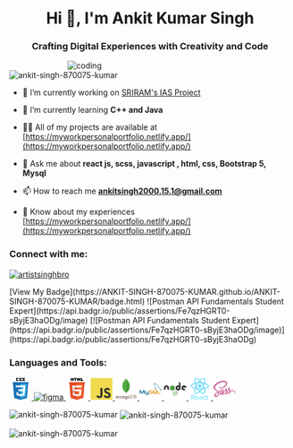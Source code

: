 <h1 align="center">Hi 👋, I'm Ankit Kumar Singh</h1>
<h3 align="center">Crafting Digital Experiences with Creativity and Code</h3>

<img align="right" alt="coding" width="400px" src="https://user-images.githubusercontent.com/74038190/212749171-b84692a8-2b04-4e3b-93ca-ac14705da224.gif">

<p align="left"> <img src="https://komarev.com/ghpvc/?username=ankit-singh-870075-kumar&label=Profile%20views&color=0e75b6&style=flat" alt="ankit-singh-870075-kumar" /> </p>

- 🔭 I’m currently working on [SRIRAM's IAS Project](https://new.sriramsias.com/)

- 🌱 I’m currently learning **C++ and Java**

- 👨‍💻 All of my projects are available at [https://myworkpersonalportfolio.netlify.app/](https://myworkpersonalportfolio.netlify.app/)

- 💬 Ask me about **react js, scss, javascript , html, css, Bootstrap 5, Mysql**

- 📫 How to reach me **ankitsingh2000.15.1@gmail.com**

- 📄 Know about my experiences [https://myworkpersonalportfolio.netlify.app/](https://myworkpersonalportfolio.netlify.app/)

<h3 align="left">Connect with me:</h3>
<p align="left">
<a href="https://instagram.com/artistsinghbro" target="blank"><img align="center" src="https://raw.githubusercontent.com/rahuldkjain/github-profile-readme-generator/master/src/images/icons/Social/instagram.svg" alt="artistsinghbro" height="30" width="40" /></a>
</p>
[View My Badge](https://ANKIT-SINGH-870075-KUMAR.github.io/ANKIT-SINGH-870075-KUMAR/badge.html)
![Postman API Fundamentals Student Expert](https://api.badgr.io/public/assertions/Fe7qzHGRT0-sByjE3haODg/image)
[![Postman API Fundamentals Student Expert](https://api.badgr.io/public/assertions/Fe7qzHGRT0-sByjE3haODg/image)](https://api.badgr.io/public/assertions/Fe7qzHGRT0-sByjE3haODg)
<h3 align="left">Languages and Tools:</h3>
<p align="left"> <a href="https://www.w3schools.com/css/" target="_blank" rel="noreferrer"> <img src="https://raw.githubusercontent.com/devicons/devicon/master/icons/css3/css3-original-wordmark.svg" alt="css3" width="40" height="40"/> </a> <a href="https://www.figma.com/" target="_blank" rel="noreferrer"> <img src="https://www.vectorlogo.zone/logos/figma/figma-icon.svg" alt="figma" width="40" height="40"/> </a> <a href="https://www.w3.org/html/" target="_blank" rel="noreferrer"> <img src="https://raw.githubusercontent.com/devicons/devicon/master/icons/html5/html5-original-wordmark.svg" alt="html5" width="40" height="40"/> </a> <a href="https://developer.mozilla.org/en-US/docs/Web/JavaScript" target="_blank" rel="noreferrer"> <img src="https://raw.githubusercontent.com/devicons/devicon/master/icons/javascript/javascript-original.svg" alt="javascript" width="40" height="40"/> </a> <a href="https://www.mongodb.com/" target="_blank" rel="noreferrer"> <img src="https://raw.githubusercontent.com/devicons/devicon/master/icons/mongodb/mongodb-original-wordmark.svg" alt="mongodb" width="40" height="40"/> </a> <a href="https://www.mysql.com/" target="_blank" rel="noreferrer"> <img src="https://raw.githubusercontent.com/devicons/devicon/master/icons/mysql/mysql-original-wordmark.svg" alt="mysql" width="40" height="40"/> </a> <a href="https://nodejs.org" target="_blank" rel="noreferrer"> <img src="https://raw.githubusercontent.com/devicons/devicon/master/icons/nodejs/nodejs-original-wordmark.svg" alt="nodejs" width="40" height="40"/> </a> <a href="https://reactjs.org/" target="_blank" rel="noreferrer"> <img src="https://raw.githubusercontent.com/devicons/devicon/master/icons/react/react-original-wordmark.svg" alt="react" width="40" height="40"/> </a> <a href="https://sass-lang.com" target="_blank" rel="noreferrer"> <img src="https://raw.githubusercontent.com/devicons/devicon/master/icons/sass/sass-original.svg" alt="sass" width="40" height="40"/> </a> </p>

<p><img align="left" src="https://github-readme-stats.vercel.app/api/top-langs?username=ankit-singh-870075-kumar&show_icons=true&locale=en&layout=compact" alt="ankit-singh-870075-kumar" /></p>

<p>&nbsp;<img align="center" src="https://github-readme-stats.vercel.app/api?username=ankit-singh-870075-kumar&show_icons=true&locale=en" alt="ankit-singh-870075-kumar" /></p>

<p><img align="center" src="https://github-readme-streak-stats.herokuapp.com/?user=ankit-singh-870075-kumar&" alt="ankit-singh-870075-kumar" /></p>


